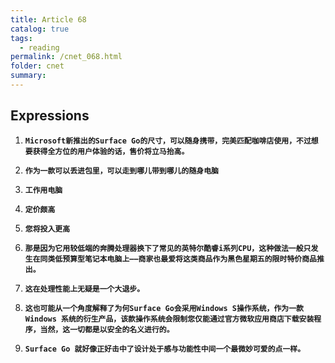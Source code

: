 ```yaml
---
title: Article 68
catalog: true
tags: 
  - reading
permalink: /cnet_068.html
folder: cnet
summary: 
---
```


## Expressions

1.  <b data-toggle="tooltip" data-original-title="{{site.data.cans.68_a}}">`Microsoft新推出的Surface Go的尺寸，可以随身携带，完美匹配咖啡店使用，不过想要获得全方位的用户体验的话，售价将立马抬高。`</b>

1.  <b data-toggle="tooltip" data-original-title="{{site.data.cans.68_b}}">`作为一款可以丢进包里，可以走到哪儿带到哪儿的随身电脑`</b>

2.  <b data-toggle="tooltip" data-original-title="{{site.data.cans.68_c}}">`工作用电脑`</b>

3.  <b data-toggle="tooltip" data-original-title="{{site.data.cans.68_d}}">`定价颇高`</b>

4.  <b data-toggle="tooltip" data-original-title="{{site.data.cans.68_e}}">`您将投入更高`</b>

5.  <b data-toggle="tooltip" data-original-title="{{site.data.cans.68_f}}">`那是因为它用较低端的奔腾处理器换下了常见的英特尔酷睿i系列CPU，这种做法一般只发生在同类低预算型笔记本电脑上——商家也最爱将这类商品作为黑色星期五的限时特价商品推出。`</b>

6.  <b data-toggle="tooltip" data-original-title="{{site.data.cans.68_g}}">`这在处理性能上无疑是一个大退步。`</b>

7.  <b data-toggle="tooltip" data-original-title="{{site.data.cans.68_h}}">`这也可能从一个角度解释了为何Surface Go会采用Windows S操作系统，作为一款Windows 系统的衍生产品，该款操作系统会限制您仅能通过官方微软应用商店下载安装程序，当然，这一切都是以安全的名义进行的。`</b>

8.  <b data-toggle="tooltip" data-original-title="{{site.data.cans.68_i}}">`Surface Go 就好像正好击中了设计处于感与功能性中间一个最微妙可爱的点一样。`</b>